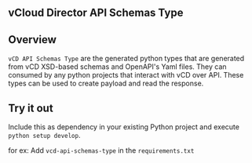 ## vCloud Director API Schemas Type

## Overview
`vCD API Schemas Type` are the generated python types that are generated from vCD XSD-based schemas and OpenAPI's Yaml files. They can consumed by any python projects that interact with vCD over API. These types can be used to create payload and read the response.

## Try it out
Include this as dependency in your existing Python project and execute `python setup develop`.

for ex: Add `vcd-api-schemas-type` in the `requirements.txt`
